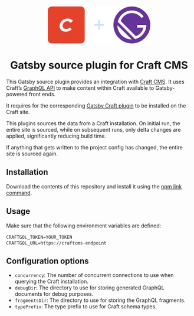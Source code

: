 <p align="center">
  <img src="craftcms-gatsby.svg" width="278" height="100" alt="Craft CMS + Gatsby">
</p>
<h1 align="center">Gatsby source plugin for Craft CMS</h1>

This Gatsby source plugin provides an integration with [Craft CMS](https://craftcms.com). It uses Craft’s [GraphQL API](https://docs.craftcms.com/v3/graphql.html) to make content within Craft available to Gatsby-powered front ends.

It requires for the corresponding [Gatsby Craft plugin](https://github.com/craftcms/craft-gatsby) to be installed on the Craft site.

This plugins sources the data from a Craft installation. On initial run, the entire site is sourced, while on subsequent runs, only delta changes are applied, significantly reducing build time.

If anything that gets written to the project config has changed, the entire site is sourced again.

## Installation

Download the contents of this repository and install it using the [npm link command](https://docs.npmjs.com/cli/link.html).

## Usage

Make sure that the following environment variables are defined:

```title:.env
CRAFTGQL_TOKEN=YOUR_TOKEN
CRAFTGQL_URL=https://craftcms-endpoint
```

## Configuration options

- `concurrency`: The number of concurrent connections to use when querying the Craft installation.
- `debugDir`: The directory to use for storing generated GraphQL documents for debug purposes.
- `fragmentsDir`: The directory to use for storing the GraphQL fragments.
- `typePrefix`: The type prefix to use for Craft schema types.

